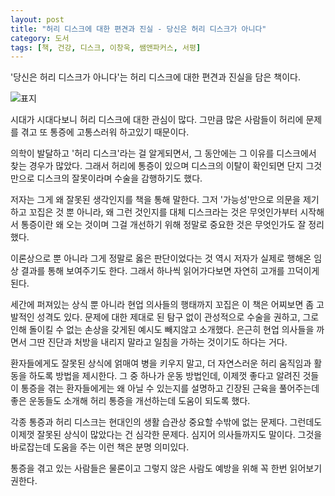 ```yaml
---
layout: post
title: "허리 디스크에 대한 편견과 진실 - 당신은 허리 디스크가 아니다"
category: 도서
tags: [책, 건강, 디스크, 이창욱, 쌤앤파커스, 서평]
---
```


'당신은 허리 디스크가 아니다'는
허리 디스크에 대한 편견과 진실을 담은 책이다.

![표지](https://lh3.googleusercontent.com/2GCzLhD-rZPhQSunX8i0erkfZQLML4lE20EXP3e370zn7GbXLyRQRex0-sItQCJlcBNLkFbcmwGzlA=s480)

시대가 시대다보니 허리 디스크에 대한 관심이 많다.
그만큼 많은 사람들이 허리에 문제를 겪고
또 통증에 고통스러워 하고있기 때문이다.

의학이 발달하고 '허리 디스크'라는 걸 알게되면서,
그 동안에는 그 이유를 디스크에서 찾는 경우가 많았다.
그래서 허리에 통증이 있으며 디스크의 이탈이 확인되면
단지 그것만으로 디스크의 잘못이라며 수술을 감행하기도 했다.

저자는 그게 왜 잘못된 생각인지를 책을 통해 말한다.
그저 '가능성'만으로 의문을 제기하고 꼬집은 것 뿐 아니라,
왜 그런 것인지를
대체 디스크라는 것은 무엇인가부터 시작해서
통증이란 왜 오는 것이며
그걸 개선하기 위해 정말로 중요한 것은 무엇인가도 잘 정리했다.

이론상으로 뿐 아니라 그게 정말로 옳은 판단이었다는 것 역시
저자가 실제로 행해온 임상 결과를 통해 보여주기도 한다.
그래서 하나씩 읽어가다보면 자연히 고개를 끄덕이게 된다.

세간에 퍼져있는 상식 뿐 아니라 현업 의사들의 행태까지 꼬집은 이 책은
어찌보면 좀 고발적인 성격도 있다.
문제에 대한 제대로 된 탐구 없이
관성적으로 수술을 권하고,
그로 인해 돌이킬 수 없는 손상을 갖게된 예시도 빼지않고 소개했다.
은근히 현업 의사들을 까면서 그딴 진단과 처방을 내리지 말라고 일침을 가하는 것이기도 하다는 거다.

환자들에게도 잘못된 상식에 얽매여 병을 키우지 말고,
더 자연스러운 허리 움직임과 활동을 하도록 방법을 제시한다.
그 중 하나가 운동 방법인데,
이제껏 좋다고 알려진 것들이 통증을 겪는 환자들에게는 왜 아닐 수 있는지를 설명하고
긴장된 근육을 풀어주는데 좋은 운동들도 소개해
허리 통증을 개선하는데 도움이 되도록 했다.

각종 통증과 허리 디스크는 현대인의 생활 습관상 중요할 수밖에 없는 문제다.
그런데도 이제껏 잘못된 상식이 많았다는 건 심각한 문제다.
심지어 의사들까지도 말이다.
그것을 바로잡는데 도움을 주는 이런 책은 분명 의미있다.

통증을 겪고 있는 사람들은 물론이고
그렇지 않은 사람도 예방을 위해
꼭 한번 읽어보기 권한다.
